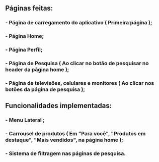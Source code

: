 ## Páginas feitas:
### - Página de carregamento do aplicativo ( Primeira página );
### - Página Home;
### - Página Perfil;
### - Página de Pesquisa ( Ao clicar no botão de pesquisar no header da página home );
### - Página de televisões, celulares e monitores ( Ao clicar nos botões da página de pesquisa );

## Funcionalidades implementadas:
### - Menu Lateral ;
### - Carrousel de produtos ( Em "Para você", "Produtos em destaque", "Mais vendidos", na página home );
### - Sistema de filtragem nas páginas de pesquisa.